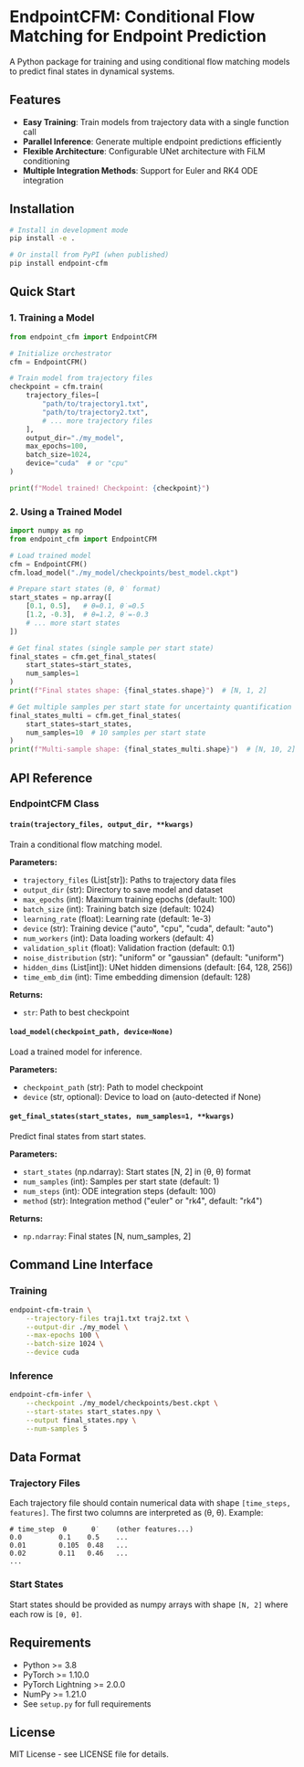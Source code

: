 # EndpointCFM: Conditional Flow Matching for Endpoint Prediction

A Python package for training and using conditional flow matching models to predict final states in dynamical systems.

## Features

- **Easy Training**: Train models from trajectory data with a single function call
- **Parallel Inference**: Generate multiple endpoint predictions efficiently  
- **Flexible Architecture**: Configurable UNet architecture with FiLM conditioning
- **Multiple Integration Methods**: Support for Euler and RK4 ODE integration

## Installation

```bash
# Install in development mode
pip install -e .

# Or install from PyPI (when published)
pip install endpoint-cfm
```

## Quick Start

### 1. Training a Model

```python
from endpoint_cfm import EndpointCFM

# Initialize orchestrator
cfm = EndpointCFM()

# Train model from trajectory files
checkpoint = cfm.train(
    trajectory_files=[
        "path/to/trajectory1.txt",
        "path/to/trajectory2.txt", 
        # ... more trajectory files
    ],
    output_dir="./my_model",
    max_epochs=100,
    batch_size=1024,
    device="cuda"  # or "cpu"
)

print(f"Model trained! Checkpoint: {checkpoint}")
```

### 2. Using a Trained Model

```python
import numpy as np
from endpoint_cfm import EndpointCFM

# Load trained model
cfm = EndpointCFM()
cfm.load_model("./my_model/checkpoints/best_model.ckpt")

# Prepare start states (θ, θ̇ format)
start_states = np.array([
    [0.1, 0.5],   # θ=0.1, θ̇=0.5
    [1.2, -0.3],  # θ=1.2, θ̇=-0.3
    # ... more start states
])

# Get final states (single sample per start state)
final_states = cfm.get_final_states(
    start_states=start_states,
    num_samples=1
)
print(f"Final states shape: {final_states.shape}")  # [N, 1, 2]

# Get multiple samples per start state for uncertainty quantification
final_states_multi = cfm.get_final_states(
    start_states=start_states,
    num_samples=10  # 10 samples per start state
)
print(f"Multi-sample shape: {final_states_multi.shape}")  # [N, 10, 2]
```

## API Reference

### EndpointCFM Class

#### `train(trajectory_files, output_dir, **kwargs)`

Train a conditional flow matching model.

**Parameters:**
- `trajectory_files` (List[str]): Paths to trajectory data files
- `output_dir` (str): Directory to save model and dataset
- `max_epochs` (int): Maximum training epochs (default: 100)
- `batch_size` (int): Training batch size (default: 1024)
- `learning_rate` (float): Learning rate (default: 1e-3)
- `device` (str): Training device ("auto", "cpu", "cuda", default: "auto")
- `num_workers` (int): Data loading workers (default: 4)
- `validation_split` (float): Validation fraction (default: 0.1)
- `noise_distribution` (str): "uniform" or "gaussian" (default: "uniform")
- `hidden_dims` (List[int]): UNet hidden dimensions (default: [64, 128, 256])
- `time_emb_dim` (int): Time embedding dimension (default: 128)

**Returns:**
- `str`: Path to best checkpoint

#### `load_model(checkpoint_path, device=None)`

Load a trained model for inference.

**Parameters:**
- `checkpoint_path` (str): Path to model checkpoint
- `device` (str, optional): Device to load on (auto-detected if None)

#### `get_final_states(start_states, num_samples=1, **kwargs)`

Predict final states from start states.

**Parameters:**
- `start_states` (np.ndarray): Start states [N, 2] in (θ, θ̇) format
- `num_samples` (int): Samples per start state (default: 1)
- `num_steps` (int): ODE integration steps (default: 100)
- `method` (str): Integration method ("euler" or "rk4", default: "rk4")

**Returns:**
- `np.ndarray`: Final states [N, num_samples, 2]

## Command Line Interface

### Training

```bash
endpoint-cfm-train \
    --trajectory-files traj1.txt traj2.txt \
    --output-dir ./my_model \
    --max-epochs 100 \
    --batch-size 1024 \
    --device cuda
```

### Inference

```bash
endpoint-cfm-infer \
    --checkpoint ./my_model/checkpoints/best.ckpt \
    --start-states start_states.npy \
    --output final_states.npy \
    --num-samples 5
```

## Data Format

### Trajectory Files

Each trajectory file should contain numerical data with shape `[time_steps, features]`. The first two columns are interpreted as (θ, θ̇). Example:

```
# time_step  θ      θ̇     (other features...)
0.0         0.1    0.5    ...
0.01        0.105  0.48   ...
0.02        0.11   0.46   ...
...
```

### Start States

Start states should be provided as numpy arrays with shape `[N, 2]` where each row is `[θ, θ̇]`.

## Requirements

- Python >= 3.8
- PyTorch >= 1.10.0
- PyTorch Lightning >= 2.0.0
- NumPy >= 1.21.0
- See `setup.py` for full requirements

## License

MIT License - see LICENSE file for details.
